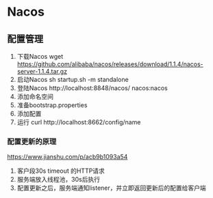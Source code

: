 # Nacos

## 配置管理
1. 下载Nacos wget https://github.com/alibaba/nacos/releases/download/1.1.4/nacos-server-1.1.4.tar.gz
2. 启动Nacos sh startup.sh -m standalone
3. 登陆Nacos http://localhost:8848/nacos/ nacos:nacos
4. 添加命名空间
5. 准备bootstrap.properties
6. 添加配置
7. 运行 curl http://localhost:8662/config/name

### 配置更新的原理
https://www.jianshu.com/p/acb9b1093a54
1. 客户段30s timeout 的HTTP请求
2. 服务端放入线程池，30s后执行
3. 配置更新之后，服务端通知listener，并立即返回更新后的配置给客户端

